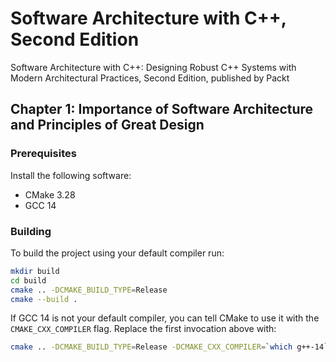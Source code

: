 # Software Architecture with C++, Second Edition

Software Architecture with C++: Designing Robust C++ Systems with Modern Architectural Practices, Second Edition, published by Packt

## Chapter 1: Importance of Software Architecture and Principles of Great Design

### Prerequisites

Install the following software:

- CMake 3.28
- GCC 14

### Building

To build the project using your default compiler run:

```bash
mkdir build
cd build
cmake .. -DCMAKE_BUILD_TYPE=Release
cmake --build .
```

If GCC 14 is not your default compiler, you can tell CMake to use it with the `CMAKE_CXX_COMPILER` flag.
Replace the first invocation above with:

```bash
cmake .. -DCMAKE_BUILD_TYPE=Release -DCMAKE_CXX_COMPILER=`which g++-14`
```
